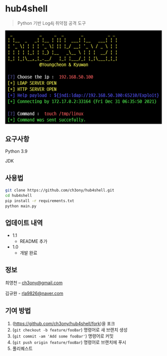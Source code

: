 # hub4shell
> Python 기반 Log4j 취약점 공격 도구

![](./header.png)

## 요구사항

Python 3.9

JDK


## 사용법
```sh
git clone https://github.com/ch3ony/hub4shell.git
cd hub4shell
pip install -r requirements.txt
python main.py
```


## 업데이트 내역

* 1.1
    * README 추가
* 1.0
    * 개발 완료

## 정보

최영천 – ch3ony@gmail.com

김규완 - rla9826@naver.com

## 기여 방법

1. (<https://github.com/ch3ony/hub4shell/fork>)을 포크
2. (`git checkout -b feature/fooBar`) 명령어로 새 브랜치 생성
3. (`git commit -am 'Add some fooBar'`) 명령어로 커밋
4. (`git push origin feature/fooBar`) 명령어로 브랜치에 푸시 
5. 풀리퀘스트
